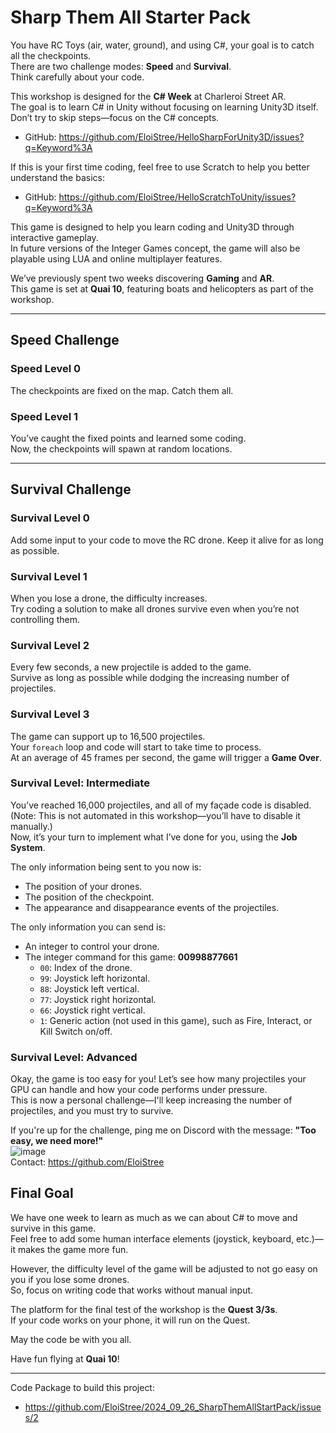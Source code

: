 

# Sharp Them All Starter Pack

You have RC Toys (air, water, ground), and using C#, your goal is to catch all the checkpoints.  
There are two challenge modes: **Speed** and **Survival**.  
Think carefully about your code.

This workshop is designed for the **C# Week** at Charleroi Street AR.  
The goal is to learn C# in Unity without focusing on learning Unity3D itself.  
Don’t try to skip steps—focus on the C# concepts.  
- GitHub: https://github.com/EloiStree/HelloSharpForUnity3D/issues?q=Keyword%3A

If this is your first time coding, feel free to use Scratch to help you better understand the basics:  
- GitHub: https://github.com/EloiStree/HelloScratchToUnity/issues?q=Keyword%3A

This game is designed to help you learn coding and Unity3D through interactive gameplay.  
In future versions of the Integer Games concept, the game will also be playable using LUA and online multiplayer features.

We’ve previously spent two weeks discovering **Gaming** and **AR**.  
This game is set at **Quai 10**, featuring boats and helicopters as part of the workshop.

---

## Speed Challenge

### Speed Level 0
The checkpoints are fixed on the map. Catch them all.

### Speed Level 1
You’ve caught the fixed points and learned some coding.  
Now, the checkpoints will spawn at random locations.

---

## Survival Challenge

### Survival Level 0
Add some input to your code to move the RC drone. Keep it alive for as long as possible.

### Survival Level 1
When you lose a drone, the difficulty increases.  
Try coding a solution to make all drones survive even when you’re not controlling them.

### Survival Level 2
Every few seconds, a new projectile is added to the game.  
Survive as long as possible while dodging the increasing number of projectiles.

### Survival Level 3
The game can support up to 16,500 projectiles.  
Your `foreach` loop and code will start to take time to process.  
At an average of 45 frames per second, the game will trigger a **Game Over**.


### Survival Level: Intermediate
You’ve reached 16,000 projectiles, and all of my façade code is disabled.  
(Note: This is not automated in this workshop—you’ll have to disable it manually.)  
Now, it’s your turn to implement what I’ve done for you, using the **Job System**.

The only information being sent to you now is:
- The position of your drones.
- The position of the checkpoint.
- The appearance and disappearance events of the projectiles.

The only information you can send is:
- An integer to control your drone.
- The integer command for this game: **00998877661**
  - `00`: Index of the drone.
  - `99`: Joystick left horizontal.
  - `88`: Joystick left vertical.
  - `77`: Joystick right horizontal.
  - `66`: Joystick right vertical.
  - `1`: Generic action (not used in this game), such as Fire, Interact, or Kill Switch on/off.


### Survival Level: Advanced
Okay, the game is too easy for you! Let’s see how many projectiles your GPU can handle and how your code performs under pressure.  
This is now a personal challenge—I'll keep increasing the number of projectiles, and you must try to survive.

If you're up for the challenge, ping me on Discord with the message: **"Too easy, we need more!"**  
![image](https://github.com/user-attachments/assets/65b11142-95e5-41f3-a80c-b53611834b03)  
Contact: https://github.com/EloiStree



## Final Goal

We have one week to learn as much as we can about C# to move and survive in this game.  
Feel free to add some human interface elements (joystick, keyboard, etc.)—it makes the game more fun.

However, the difficulty level of the game will be adjusted to not go easy on you if you lose some drones.  
So, focus on writing code that works without manual input.

The platform for the final test of the workshop is the **Quest 3/3s**.  
If your code works on your phone, it will run on the Quest.

May the code be with you all.

Have fun flying at **Quai 10**!





-------------------------

 Code Package to build this project:
 - https://github.com/EloiStree/2024_09_26_SharpThemAllStartPack/issues/2
